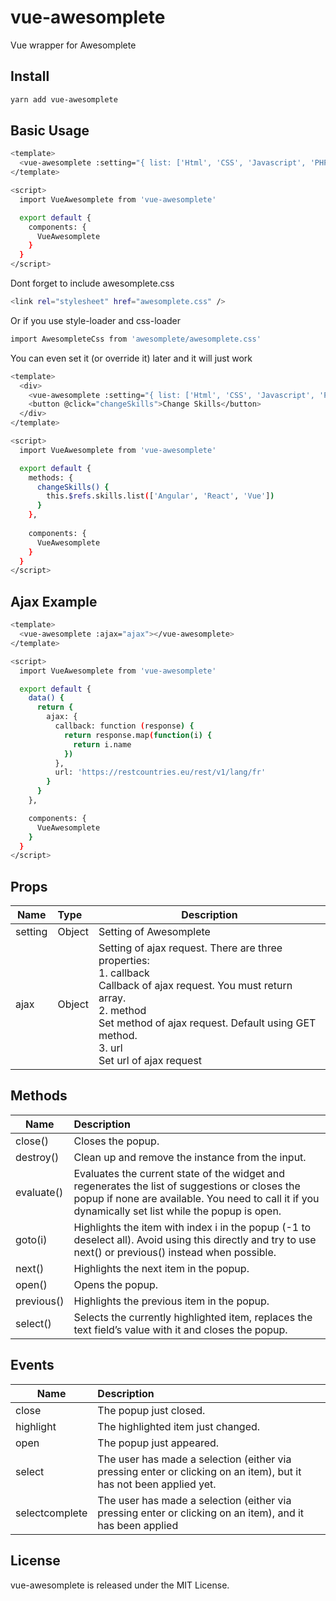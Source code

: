 # vue-awesomplete
Vue wrapper for Awesomplete

## Install
``` bash
yarn add vue-awesomplete
```

## Basic Usage
``` bash
<template>
  <vue-awesomplete :setting="{ list: ['Html', 'CSS', 'Javascript', 'PHP'] }"></vue-awesomplete>
</template>

<script>
  import VueAwesomplete from 'vue-awesomplete'

  export default {
    components: {
      VueAwesomplete
    }
  }
</script>
```
Dont forget to include awesomplete.css
``` bash
<link rel="stylesheet" href="awesomplete.css" />
```
Or if you use style-loader and css-loader
``` bash
import AwesompleteCss from 'awesomplete/awesomplete.css'
```

You can even set it (or override it) later and it will just work
``` bash
<template>
  <div>
    <vue-awesomplete :setting="{ list: ['Html', 'CSS', 'Javascript', 'PHP'] }" ref="skills"></vue-awesomplete>
    <button @click="changeSkills">Change Skills</button>
  </div>
</template>

<script>
  import VueAwesomplete from 'vue-awesomplete'

  export default {
    methods: {
      changeSkills() {
        this.$refs.skills.list(['Angular', 'React', 'Vue'])
      }
    },
  
    components: {
      VueAwesomplete
    }
  }
</script>
```

## Ajax Example
``` bash
<template>
  <vue-awesomplete :ajax="ajax"></vue-awesomplete>
</template>

<script>
  import VueAwesomplete from 'vue-awesomplete'

  export default {
    data() {
      return {
        ajax: {
          callback: function (response) {
            return response.map(function(i) {
              return i.name
            })
          },
          url: 'https://restcountries.eu/rest/v1/lang/fr'
        }
      }
    },

    components: {
      VueAwesomplete
    }
  }
</script>
```

## Props
| Name            | Type          | Description  |
| ----------------|:--------------|--------------|
| setting         | Object        | Setting of Awesomplete |
| ajax            | Object        | Setting of ajax request. There are three properties:<br>1. callback<br>Callback of ajax request. You must return array.<br>2. method<br>Set method of ajax request. Default using GET method.<br>3. url<br>Set url of ajax request

## Methods
| Name            | Description  |
| ----------------|:--------------|
| close()         |	Closes the popup. |
| destroy()       |	Clean up and remove the instance from the input. |
| evaluate()      |	Evaluates the current state of the widget and regenerates the list of suggestions or closes the popup if none are available. You need to call it if you dynamically set list while the popup is open. |
| goto(i)         |	Highlights the item with index i in the popup (-1 to deselect all). Avoid using this directly and try to use next() or previous() instead when possible. |
| next()          |	Highlights the next item in the popup. |
| open()          | Opens the popup. |
| previous()      |	Highlights the previous item in the popup. |
| select()        |	Selects the currently highlighted item, replaces the text field’s value with it and closes the popup. |

## Events
| Name            | Description  |
| ----------------|:--------------|
| close           | The popup just closed. |
| highlight       | The highlighted item just changed. |
| open            | The popup just appeared. |
| select          | The user has made a selection (either via pressing enter or clicking on an item), but it has not been applied yet. |
| selectcomplete  | The user has made a selection (either via pressing enter or clicking on an item), and it has been applied |

## License
vue-awesomplete is released under the MIT License.
